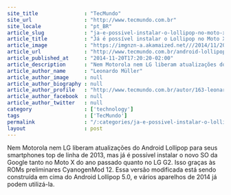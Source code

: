 ```yaml
---
site_title               : "TecMundo"
site_url                 : "http://www.tecmundo.com.br"
site_locale              : "pt_BR"
article_slug             : "ja-e-possivel-instalar-o-lollipop-no-moto-x-2013-e-no-lg-g2"
article_title            : "Já é possível instalar o Lollipop no Moto X 2013 e no LG G2"
article_image            : "https://imgnzn-a.akamaized.net///2014/11/20/20161849591636-t1200x480.jpg"
article_url              : "http://www.tecmundo.com.br/android-lollipop/66221-possivel-instalar-lollipop-moto-x-2013-no-lg-g2.htm"
article_published_at     : "2014-11-20T17:20:20-02:00"
article_description      : "Nem Motorola nem LG liberam atualizações do Android Lollipop para seus smartphones top de linha de 2013, mas já é possível instalar o novo SO da Google tanto no Moto X do ano passado quanto no LG G2. Isso graças às ROMs preliminares CyanogenMod 12. Essa versão modificada está sendo construída em cima do Android Lollipop 5.0, e vários aparelhos de 2014 já podem utilizá-la."
article_author_name      : "Leonardo Müller"
article_author_image     : null
article_author_biography : null
article_author_profile   : "http://www.tecmundo.com.br/autor/163-leonardo-muller/"
article_author_facebook  : null
article_author_twitter   : null
category                 : ['technology']
tags                     : ['TecMundo']
permalink                : "/:categories/ja-e-possivel-instalar-o-lollipop-no-moto-x-2013-e-no-lg-g2/"
layout                   : post
---
```


Nem Motorola nem LG liberam atualizações do Android Lollipop para seus smartphones top de linha de 2013, mas já é possível instalar o novo SO da Google tanto no Moto X do ano passado quanto no LG G2. Isso graças às ROMs preliminares CyanogenMod 12. Essa versão modificada está sendo construída em cima do Android Lollipop 5.0, e vários aparelhos de 2014 já podem utilizá-la.
